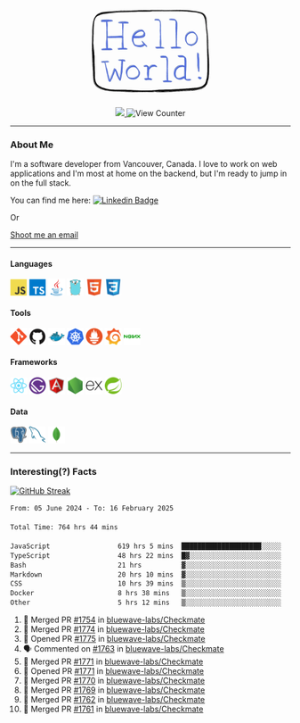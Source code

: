<div align="center">
    <img src="./img/hello_world.webp" height="200px" width="">
    <div>
        <a href="https://www.linkedin.com/in/ajhollid">
            <img src="https://img.shields.io/badge/LinkedIn-blue"/>
        </a>
        <img src="https://komarev.com/ghpvc/?username=ajhollid&color=yellow" alt="View Counter">
    </div>
</div>

---

### About Me

I'm a software developer from Vancouver, Canada. I love to work on web applications and I'm most at home on the backend, but I'm ready to jump in on the full stack.

You can find me here: [![Linkedin Badge](https://img.shields.io/badge/-ajhollid-blue?style=flat&logo=Linkedin&logoColor=white)](https://www.linkedin.com/in/ajhollid)

Or

[Shoot me an email](mailto:ajhollid@gmail.com)

---

#### Languages

<div>
    <img src="./img/devicons/javascript-original.svg" width=30 height=30 alt="JavaScript">
    <img src="/img/devicons/typescript-original.svg" width=30 height=30 alt="TypeScript">
    <img src="./img/devicons/java-original.svg" width=30 height=30 alt="Java">
    <img src="./img/devicons/go-original.svg" width=30 height=30 alt="Golang">
    <img src="./img/devicons/html5-original.svg" width=30 height=30 alt="HTML 5">
    <img src="./img/devicons/css3-original.svg" width=30 height=30 alt="CSS 3">
</div>

#### Tools

<div>
    <img src="./img/devicons/git-original.svg" width=30 height=30 alt="Git">
    <img src="./img/devicons/github-original.svg" width=30 height=30 alt="Github">
    <img src="./img/devicons/docker-original.svg" width=30 
    height=30 alt="Docker">
    <img src="./img/devicons/kubernetes-original.svg" width=30 height=30 alt="K8">
    <img src="./img/devicons/prometheus-original.svg" width=30 height=30 alt="Prometheus">
    <img src="./img/devicons/grafana-original.svg" width=30 height=30 alt="Grafana">
    <img src="./img/devicons/nginx-original.svg" width=30 height=30 alt="Nginx">
</div>

#### Frameworks

<div>
    <img src="./img/devicons/react-original.svg" width=30 height=30 alt="React">
    <img src="./img/devicons/gatsby-original.svg" width=30 height=30 alt="Gatsby">
    <img src="./img/devicons/angularjs-original.svg" width=30 height=30 alt="AngularJS">
    <img src="./img/devicons/nodejs-original.svg" width=30 height=30 alt="NodeJS">
    <img src="./img/devicons/express-original.svg" width=30 height=30 alt="Express">
    <img src="./img/devicons/spring-original.svg" width=30 height=30 alt="Spring">
</div>

#### Data

<div>
    <img src="./img/devicons/postgresql-original.svg" width=30 height=30 alt="Postgresql">
    <img src="./img/devicons/mysql-original.svg" width=30 height=30 alt="Mysql">
    <img src="./img/devicons/mongodb-original.svg" width=30 height=30 alt="MongoDB">
</div>

---

### Interesting(?) Facts

[![GitHub Streak](http://github-readme-streak-stats.herokuapp.com?user=ajhollid)](https://git.io/streak-stats)

 <!--START_SECTION:waka-->

```txt
From: 05 June 2024 - To: 16 February 2025

Total Time: 764 hrs 44 mins

JavaScript                 619 hrs 5 mins  ████████████████████░░░░░   80.41 %
TypeScript                 48 hrs 22 mins  █▓░░░░░░░░░░░░░░░░░░░░░░░   06.28 %
Bash                       21 hrs          ▓░░░░░░░░░░░░░░░░░░░░░░░░   02.73 %
Markdown                   20 hrs 10 mins  ▓░░░░░░░░░░░░░░░░░░░░░░░░   02.62 %
CSS                        10 hrs 39 mins  ▒░░░░░░░░░░░░░░░░░░░░░░░░   01.38 %
Docker                     8 hrs 38 mins   ▒░░░░░░░░░░░░░░░░░░░░░░░░   01.12 %
Other                      5 hrs 12 mins   ▒░░░░░░░░░░░░░░░░░░░░░░░░   00.68 %
```

<!--END_SECTION:waka-->


<!--START_SECTION:activity-->
1. 🎉 Merged PR [#1754](https://github.com/bluewave-labs/Checkmate/pull/1754) in [bluewave-labs/Checkmate](https://github.com/bluewave-labs/Checkmate)
2. 🎉 Merged PR [#1774](https://github.com/bluewave-labs/Checkmate/pull/1774) in [bluewave-labs/Checkmate](https://github.com/bluewave-labs/Checkmate)
3. 💪 Opened PR [#1775](https://github.com/bluewave-labs/Checkmate/pull/1775) in [bluewave-labs/Checkmate](https://github.com/bluewave-labs/Checkmate)
4. 🗣 Commented on [#1763](https://github.com/bluewave-labs/Checkmate/pull/1763#issuecomment-2660331755) in [bluewave-labs/Checkmate](https://github.com/bluewave-labs/Checkmate)
5. 🎉 Merged PR [#1771](https://github.com/bluewave-labs/Checkmate/pull/1771) in [bluewave-labs/Checkmate](https://github.com/bluewave-labs/Checkmate)
6. 💪 Opened PR [#1771](https://github.com/bluewave-labs/Checkmate/pull/1771) in [bluewave-labs/Checkmate](https://github.com/bluewave-labs/Checkmate)
7. 🎉 Merged PR [#1770](https://github.com/bluewave-labs/Checkmate/pull/1770) in [bluewave-labs/Checkmate](https://github.com/bluewave-labs/Checkmate)
8. 🎉 Merged PR [#1769](https://github.com/bluewave-labs/Checkmate/pull/1769) in [bluewave-labs/Checkmate](https://github.com/bluewave-labs/Checkmate)
9. 🎉 Merged PR [#1762](https://github.com/bluewave-labs/Checkmate/pull/1762) in [bluewave-labs/Checkmate](https://github.com/bluewave-labs/Checkmate)
10. 🎉 Merged PR [#1761](https://github.com/bluewave-labs/Checkmate/pull/1761) in [bluewave-labs/Checkmate](https://github.com/bluewave-labs/Checkmate)
<!--END_SECTION:activity-->
